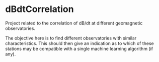 # dBdtCorrelation
Project related to the correlation of dB/dt at different geomagnetic observatories.

The objective here is to find different observatories with similar characteristics. This should then give an indication as to which of these stations may be compatible with a single machine learning algorithm (if any).
